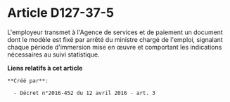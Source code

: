 # Article D127-37-5

L'employeur transmet à l'Agence de services et de paiement un document dont le modèle est fixé par arrêté du ministre chargé
de l'emploi, signalant chaque période d'immersion mise en œuvre et comportant les indications nécessaires au suivi
statistique.

**Liens relatifs à cet article**

	**Créé par**:

	  - Décret n°2016-452 du 12 avril 2016 - art. 3
